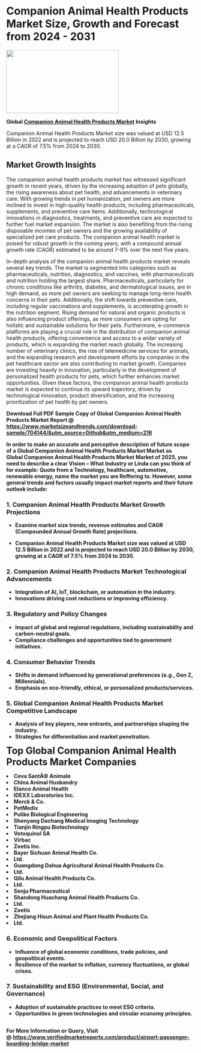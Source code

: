 <H1>Companion Animal Health Products Market Size, Growth and Forecast from 2024 - 2031</H1><img class="aligncenter size-medium wp-image-584254" src="https://thirdeyenews.in/wp-content/uploads/2024/09/Global-Market-Research-300x168.jpeg" alt="" width="300" height="168" /><p><strong>Global&nbsp;<a href="https://www.marketsizeandtrends.com/download-sample/704144/&amp;utm_source=Github&utm_medium=216">Companion Animal Health Products Market</a> Insights</strong></p><p>Companion Animal Health Products Market size was valued at USD 12.5 Billion in 2022 and is projected to reach USD 20.0 Billion by 2030, growing at a CAGR of 7.5% from 2024 to 2030.</p><p><h2>Market Growth Insights</h2> <p>The companion animal health products market has witnessed significant growth in recent years, driven by the increasing adoption of pets globally, the rising awareness about pet health, and advancements in veterinary care. With growing trends in pet humanization, pet owners are more inclined to invest in high-quality health products, including pharmaceuticals, supplements, and preventive care items. Additionally, technological innovations in diagnostics, treatments, and preventive care are expected to further fuel market expansion. The market is also benefiting from the rising disposable incomes of pet owners and the growing availability of specialized pet care products. The companion animal health market is poised for robust growth in the coming years, with a compound annual growth rate (CAGR) estimated to be around 7-9% over the next five years.</p> <p><strong></strong></p> <p>In-depth analysis of the companion animal health products market reveals several key trends. The market is segmented into categories such as pharmaceuticals, nutrition, diagnostics, and vaccines, with pharmaceuticals and nutrition holding the largest share. Pharmaceuticals, particularly for chronic conditions like arthritis, diabetes, and dermatological issues, are in high demand, as more pet owners are seeking to manage long-term health concerns in their pets. Additionally, the shift towards preventive care, including regular vaccinations and supplements, is accelerating growth in the nutrition segment. Rising demand for natural and organic products is also influencing product offerings, as more consumers are opting for holistic and sustainable solutions for their pets. Furthermore, e-commerce platforms are playing a crucial role in the distribution of companion animal health products, offering convenience and access to a wider variety of products, which is expanding the market reach globally. The increasing number of veterinary clinics, the rise of telemedicine services for animals, and the expanding research and development efforts by companies in the pet healthcare sector are also contributing to market growth. Companies are investing heavily in innovation, particularly in the development of personalized health products for pets, which further enhances market opportunities. Given these factors, the companion animal health products market is expected to continue its upward trajectory, driven by technological innovation, product diversification, and the increasing prioritization of pet health by pet owners.</p> <p><strong></p><p><span class=""><strong>Download Full PDF Sample Copy of Global Companion Animal Health Products Market Report</strong> @ <a href="https://www.marketsizeandtrends.com/download-sample/704144/&amp;utm_source=Github&utm_medium=216" target="_blank">https://www.marketsizeandtrends.com/download-sample/704144/&amp;utm_source=Github&utm_medium=216</a></span></p><p>In order to make an accurate and perceptive description of future scope of a Global&nbsp;Companion Animal Health Products Market Market as Global&nbsp;Companion Animal Health Products Market Market of 2025, you need to describe a clear Vision &ndash; What Industry or Linda can you think of for example: Quote from a Technology, healthcare, automotive, renewable energy, name the market you are Reffering to. However, some general trends and factors usually impact market reports and their future outlook include:</p><h3>1.&nbsp;<strong>Companion Animal Health Products Market Growth Projections</strong></h3><ul><li>Examine market size trends, revenue estimates and CAGR (Compounded Annual Growth Rate) projections.</li><li><p>Companion Animal Health Products Market size was valued at USD 12.5 Billion in 2022 and is projected to reach USD 20.0 Billion by 2030, growing at a CAGR of 7.5% from 2024 to 2030.</p></li></ul><h3>2.&nbsp;<strong>Companion Animal Health Products Market Technological Advancements</strong></h3><ul><li>Integration of AI, IoT, blockchain, or automation in the industry.</li><li>Innovations driving cost reductions or improving efficiency.</li></ul><h3>3.&nbsp;<strong>Regulatory and Policy Changes</strong></h3><ul><li>Impact of global and regional regulations, including sustainability and carbon-neutral goals.</li><li>Compliance challenges and opportunities tied to government initiatives.</li></ul><h3>4.&nbsp;<strong>Consumer Behavior Trends</strong></h3><ul><li>Shifts in demand influenced by generational preferences (e.g., Gen Z, Millennials).</li><li>Emphasis on eco-friendly, ethical, or personalized products/services.</li></ul><h3>5.&nbsp;<strong>Global Companion Animal Health Products Market Competitive Landscape</strong></h3><ul><li>Analysis of key players, new entrants, and partnerships shaping the industry.</li><li>Strategies for differentiation and market penetration.</li></ul><p data-pm-slice="1 1 []"><span style="color: inherit; font-family: inherit; font-size: 25px;">Top Global Companion Animal Health Products Market Companies</span></p><div class="" data-test-id=""><p><li>Ceva SantÃ© Animale</li><li> China Animal Husbandry</li><li> Elanco Animal Health</li><li> IDEXX Laboratories Inc.</li><li> Merck & Co.</li><li> PetMedix</li><li> Pulike Biological Engineering</li><li> Shenyang Dachang Medical Imaging Technology</li><li> Tianjin Ringpu Biotechnology</li><li> Vetoquinol SA</li><li> Virbac</li><li> Zoetis Inc.</li><li> Bayer Sichuan Animal Health Co.</li><li> Ltd.</li><li> Guangdong Dahua Agricultural Animal Health Products Co.</li><li> Ltd.</li><li> Qilu Animal Health Products Co.</li><li> Ltd.</li><li> Senju Pharmaceutical</li><li> Shandong Huachang Animal Health Products Co.</li><li> Ltd.</li><li> Zoetis</li><li> Zhejiang Hisun Animal and Plant Health Products Co.</li><li> Ltd.</li></p></div><h3>6.&nbsp;<strong>Economic and Geopolitical Factors</strong></h3><ul><li>Influence of global economic conditions, trade policies, and geopolitical events.</li><li>Resilience of the market to inflation, currency fluctuations, or global crises.</li></ul><h3>7.&nbsp;<strong>Sustainability and ESG (Environmental, Social, and Governance)</strong></h3><ul><li>Adoption of sustainable practices to meet ESG criteria.</li><li>Opportunities in green technologies and circular economy principles.</li></ul><h2><strong style="font-size: 14px;">For More Information or Query, Visit @&nbsp;</strong><a style="background-color: #ffffff; font-size: 14px;" href="https://www.marketsizeandtrends.com/report/companion-animal-health-products-market/" target="_blank">https://www.verifiedmarketreports.com/product/airport-passenger-boarding-bridge-market</a></h2>
